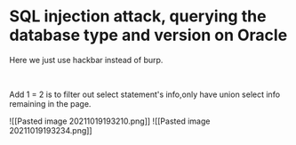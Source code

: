 # SQL injection attack, querying the database type and version on Oracle


Here we just use hackbar instead of burp.

<br>

Add 1 = 2 is to filter out select statement's info,only have union select info remaining in the page.
<br>

![[Pasted image 20211019193210.png]]
![[Pasted image 20211019193234.png]]
